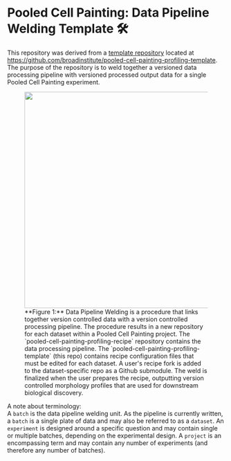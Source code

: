 # Pooled Cell Painting: Data Pipeline Welding Template :hammer_and_wrench:

This repository was derived from a [template repository](https://github.blog/2019-06-06-generate-new-repositories-with-repository-templates/) located at https://github.com/broadinstitute/pooled-cell-painting-profiling-template.
The purpose of the repository is to weld together a versioned data processing pipeline with versioned processed output data for a single Pooled Cell Painting experiment.

<p align="center">
<figure>
<img src="https://raw.githubusercontent.com/broadinstitute/pooled-cp-profiling-template/a57cb7f9e36b89ff56acf094f18ca06b1a53b719/media/pipeline_weld.png" width="500">
<figcaption>**Figure 1:** Data Pipeline Welding is a procedure that links together version controlled data with a version controlled processing pipeline. The procedure results in a new repository for each dataset within a Pooled Cell Painting project. The `pooled-cell-painting-profiling-recipe` repository contains the data processing pipeline. The `pooled-cell-painting-profiling-template` (this repo) contains recipe configuration files that must be edited for each dataset. A user's recipe fork is added to the dataset-specific repo as a Github submodule.  The weld is finalized when the user prepares the recipe, outputting version controlled morphology profiles that are used for downstream biological discovery. </figcaption>
</figure>
</p>

A note about terminology:  
A `batch` is the data pipeline welding unit.
As the pipeline is currently written, a `batch` is a single plate of data and may also be referred to as a `dataset`.
An `experiment` is designed around a specific question and may contain single or multiple batches, depending on the experimental design.
A `project` is an encompassing term and may contain any number of experiments (and therefore any number of batches).
